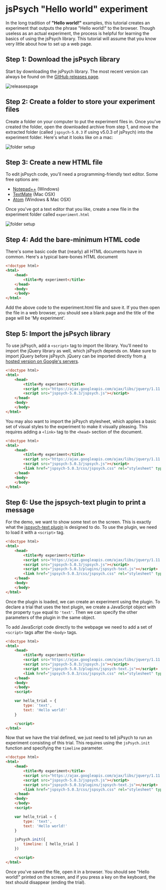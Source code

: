 # jsPsych "Hello world" experiment

In the long tradition of **"Hello world!"** examples, this tutorial creates an experiment that outputs the phrase "Hello world!" to the browser. Though useless as an actual experiment, the process is helpful for learning the basics of using the jsPsych library. This tutorial will assume that you know very little about how to set up a web page.

## Step 1: Download the jsPsych library

Start by downloading the jsPsych library. The most recent version can always be found on the [GitHub releases page](https://github.com/jodeleeuw/jsPsych/releases).

![releasespage](/img/githubreleases.jpg)

## Step 2: Create a folder to store your experiment files

Create a folder on your computer to put the experiment files in. Once you've created the folder, open the downloaded archive from step 1, and move the extracted folder (called `jspsych-5.0.3` if using v5.0.3 of jsPsych) into the experiment folder. Here's what it looks like on a mac:

![folder setup](/img/folder-setup.png)

## Step 3: Create a new HTML file

To edit jsPsych code, you'll need a programming-friendly text editor. Some free options are:

* [Notepad++](http://notepad-plus-plus.org/) (Windows)
* [TextMate](http://macromates.com/) (Mac OSX)
* [Atom](https://atom.io) (Windows & Mac OSX)

Once you've got a text editor that you like, create a new file in the experiment folder called `experiment.html`

![folder setup](/img/folder-with-html.png)

## Step 4: Add the bare-minimum HTML code

There's some basic code that (nearly) all HTML documents have in common. Here's a typical bare-bones HTML document

```html
<!doctype html>
<html>
	<head>
		<title>My experiment</title>
	</head>
	<body>
	</body>
</html>
```

Add the above code to the experiment.html file and save it. If you then open the file in a web browser, you should see a blank page and the title of the page will be 'My experiment'.

## Step 5: Import the jsPsych library

To use jsPsych, add a `<script>` tag to import the library. You'll need to import the jQuery library as well, which jsPsych depends on. Make sure to import jQuery before jsPsych. jQuery can be imported directly from [a hosted version on Google's servers](https://developers.google.com/speed/libraries/#jquery).

```html
<!doctype html>
<html>
	<head>
		<title>My experiment</title>
		<script src="https://ajax.googleapis.com/ajax/libs/jquery/1.11.1/jquery.min.js"></script>
		<script src="jspsych-5.0.3/jspsych.js"></script>
	</head>
	<body>
	</body>
</html>
```

You may also want to import the jsPsych stylesheet, which applies a basic set of visual styles to the experiment to make it visually pleasing. This requires adding a `<link>` tag to the `<head>` section of the document.

```html
<!doctype html>
<html>
	<head>
		<title>My experiment</title>
		<script src="https://ajax.googleapis.com/ajax/libs/jquery/1.11.1/jquery.min.js"></script>
		<script src="jspsych-5.0.3/jspsych.js"></script>
		<link href="jspsych-5.0.3/css/jspsych.css" rel="stylesheet" type="text/css"></link>
	</head>
	<body>
	</body>
</html>
```

## Step 6: Use the jspsych-text plugin to print a message

For the demo, we want to show some text on the screen. This is exactly what the [jspsych-text plugin](../plugins/jspsych-text.md) is designed to do. To use the plugin, we need to load it with a `<script>` tag.

```html
<!doctype html>
<html>
	<head>
		<title>My experiment</title>
		<script src="https://ajax.googleapis.com/ajax/libs/jquery/1.11.1/jquery.min.js"></script>
		<script src="jspsych-5.0.3/jspsych.js"></script>
		<script src="jspsych-5.0.3/plugins/jspsych-text.js"></script>
		<link href="jspsych-5.0.3/css/jspsych.css" rel="stylesheet" type="text/css"></link>
	</head>
	<body>
	</body>
</html>
```

Once the plugin is loaded, we can create an experiment using the plugin. To declare a trial that uses the text plugin, we create a JavaScript object with the property `type` equal to `'text'`. Then we can specify the other parameters of the plugin in the same object.

To add JavaScript code directly to the webpage we need to add a set of `<script>` tags after the `<body>` tags.

```html
<!doctype html>
<html>
	<head>
		<title>My experiment</title>
		<script src="https://ajax.googleapis.com/ajax/libs/jquery/1.11.1/jquery.min.js"></script>
		<script src="jspsych-5.0.3/jspsych.js"></script>
		<script src="jspsych-5.0.3/plugins/jspsych-text.js"></script>
		<link href="jspsych-5.0.3/css/jspsych.css" rel="stylesheet" type="text/css"></link>
	</head>
	<body>
	</body>
	<script>

	var hello_trial = {
		type: 'text',
		text: 'Hello world!'
	}

	</script>
</html>
```

Now that we have the trial defined, we just need to tell jsPsych to run an experiment consisting of this trial. This requires using the `jsPsych.init` function and specifying the `timeline` parameter.

```html
<!doctype html>
<html>
	<head>
		<title>My experiment</title>
		<script src="https://ajax.googleapis.com/ajax/libs/jquery/1.11.1/jquery.min.js"></script>
		<script src="jspsych-5.0.3/jspsych.js"></script>
		<script src="jspsych-5.0.3/plugins/jspsych-text.js"></script>
		<link href="jspsych-5.0.3/css/jspsych.css" rel="stylesheet" type="text/css"></link>
	</head>
	<body>
	</body>
	<script>

	var hello_trial = {
		type: 'text',
		text: 'Hello world!'
	}

	jsPsych.init({
		timeline: [ hello_trial ]
	})

	</script>
</html>
```

Once you've saved the file, open it in a browser. You should see "Hello world!" printed on the screen, and if you press a key on the keyboard, the text should disappear (ending the trial).
